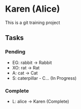 # Karen (Alice)

This is a git training project

## Tasks

### Pending

- EG: rabbit -> Rabbit
- XO: rat -> Rat
- A: cat -> Cat
- S: caterpillar - C... (In Progress)

### Complete

- L: alice -> Karen (Complete)

